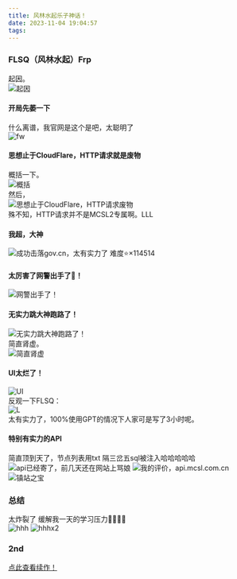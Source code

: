 ```yaml
---
title: 风林水起乐子神话！
date: 2023-11-04 19:04:57
tags:
---
```


### FLSQ（风林水起）Frp  
起因。  
![起因](https://img.fastmirror.net/s/2023/09/23/650ead1486051.png)
#### 开局先萎一下  
什么离谱，我官网是这个是吧，太聪明了  
![fw](https://img.fastmirror.net/s/2023/09/23/650eada338145.png)  
#### 思想止于CloudFlare，HTTP请求就是废物  
概括一下。  
![概括](https://img.fastmirror.net/s/2023/09/23/650eacee258a6.png)  
然后，  
![思想止于CloudFlare，HTTP请求废物](https://img.fastmirror.net/s/2023/09/23/650ea861ad20d.jpg)  
殊不知，HTTP请求并不是MCSL2专属啊。LLL  
#### 我超，大神
![成功击落gov.cn，太有实力了](https://img.fastmirror.net/s/2023/11/04/65462106e1c04.png)
难度⭐×114514
#### 太厉害了网警出手了👊！
![网警出手了！](https://img.fastmirror.net/s/2023/11/04/6546218a2d70c.png)
#### 无实力跳大神跑路了！  
![无实力跳大神跑路了！](https://img.fastmirror.net/s/2023/09/23/650ea8e35f552.png)  
简直肾虚。  
![简直肾虚](https://img.fastmirror.net/s/2023/09/23/650eac9c9bdde.png)
#### UI太烂了！
![UI](https://img.fastmirror.net/s/2023/09/23/650ea9c928617.png)  
反观一下FLSQ：  
![L](https://img.fastmirror.net/s/2023/09/23/650eaa179f2b9.png)  
太有实力了，100%使用GPT的情况下人家可是写了3小时呢。 
#### 特别有实力的API
简直顶到天了，节点列表用txt
隔三岔五sql被注入哈哈哈哈哈 
![api已经寄了，前几天还在网站上骂娘](https://img.fastmirror.net/s/2023/11/04/654623263c1f7.png)
![我的评价，api.mcsl.com.cn](https://img.fastmirror.net/s/2023/11/04/65462366dbc65.png)
![镇站之宝](https://img.fastmirror.net/s/2023/10/22/65353d2c08e45.gif)

### 总结  
太炸裂了 缓解我一天的学习压力🤣👉🏻🤡  
![hhh](https://img.fastmirror.net/s/2023/09/23/650eab7240eda.png)
![hhhx2](https://img.fastmirror.net/s/2023/08/02/64ca520a69c49.jpg)

### 2nd
[点此查看续作！](https://mcsl.com.cn/fuckFLSQ_2nd)